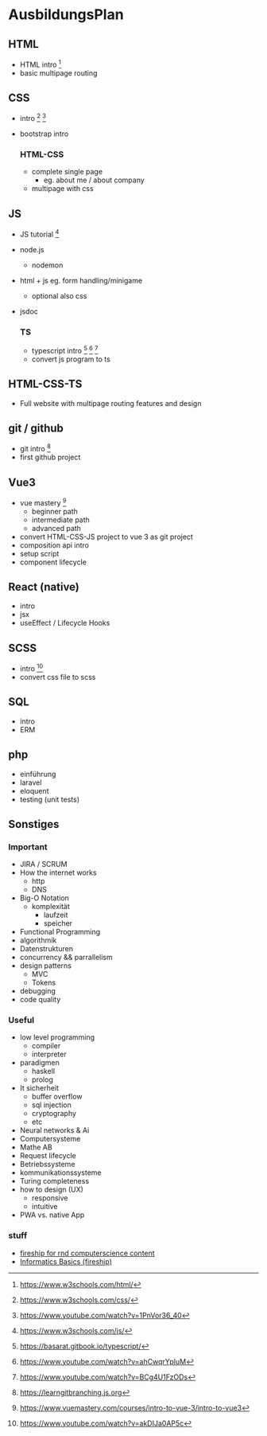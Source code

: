# AusbildungsPlan

## HTML

- HTML intro [^1]
- basic multipage routing

## CSS

- intro [^2] [^3]
- bootstrap intro
  ### HTML-CSS

  - complete single page
    - eg. about me / about company
  - multipage with css

## JS

- JS tutorial  [^4] 
- node.js
  - nodemon
- html + js eg. form handling/minigame
  - optional also css
- jsdoc

  ### TS

  - typescript intro [^5] [^6] [^7]
  - convert js program to ts

## HTML-CSS-TS

- Full website with multipage routing features and design

## git / github

- git intro [^8]
- first github project

## Vue3

- vue mastery [^9]
  - beginner path
  - intermediate path
  - advanced path
- convert HTML-CSS-JS project to vue 3 as git project
- composition api intro 
- setup script
- component lifecycle

## React (native)

- intro 
- jsx
- useEffect / Lifecycle Hooks

##  SCSS

- intro [^10]
- convert css file to scss 

## SQL
- intro
- ERM

## php

- einführung
- laravel
- eloquent
- testing (unit tests)

## Sonstiges

### Important

- JIRA / SCRUM
- How the internet works
  - http
  - DNS 
- Big-O Notation 
  - komplexität
    - laufzeit
    - speicher
- Functional Programming 
- algorithmik
- Datenstrukturen
- concurrency && parrallelism
- design patterns
  - MVC
  - Tokens
- debugging
- code quality

### Useful

- low level programming
  - compiler
  - interpreter
- paradigmen
  - haskell
  - prolog
- It sicherheit
  - buffer overflow
  - sql injection
  - cryptography
  - etc
- Neural networks & Ai
- Computersysteme
- Mathe AB
- Request lifecycle
- Betriebssysteme
- kommunikationssysteme
- Turing completeness
- how to design (UX)
  - responsive
  - intuitive
- PWA vs. native App

### stuff

- [fireship for rnd computerscience content](https://www.youtube.com/c/Fireship "Fireship youtube")
- [Informatics Basics (fireship)](https://www.youtube.com/watch?v=ok-plXXHlWw&list=PLZTVkU9_upPo1IeTq9POctUVjBgRUCsLD)






[//]: HTML
[^1]: https://www.w3schools.com/html/

[//]: CSS
[^2]: https://www.w3schools.com/css/
[^3]: https://www.youtube.com/watch?v=1PnVor36_40

[//]: JS
[^4]: https://www.w3schools.com/js/

[//]: TS
[^5]: https://basarat.gitbook.io/typescript/
[^6]: https://www.youtube.com/watch?v=ahCwqrYpIuM 
[^7]: https://www.youtube.com/watch?v=BCg4U1FzODs

[//]: Git/github
[^8]: https://learngitbranching.js.org

[//]: Vue3
[^9]: https://www.vuemastery.com/courses/intro-to-vue-3/intro-to-vue3

[//]: SCSS
[^10]: https://www.youtube.com/watch?v=akDIJa0AP5c